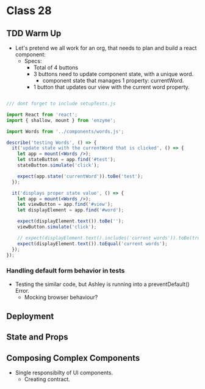 # Class 28

## TDD Warm Up

- Let's pretend we all work for an org, that needs to plan and build a react component:
  - Specs:
    - Total of 4 buttons
    - 3 buttons need to update component state, with a unique word.
      - component state that manages 1 property: currentWord.
    - 1 button that updates our view with the current word property.


```jsx

/// dont forget to include setupTests.js

import React from 'react';
import { shallow, mount } from 'enzyme';

import Words from '../components/words.js';

describe('testing Words', () => {
  it('update state with the currentWord that is clicked', () => {
    let app = mount(<Words />);
    let stateButton = app.find('#test');
    stateButton.simulate('click');

    expect(app.state('currentWord')).toBe('test');
  });

  it('displays proper state value', () => {
    let app = mount(<Words />);
    let viewButton = app.find('#view');
    let displayElement = app.find('#word');

    expect(displayElement.text()).toBe('');
    viewButton.simulate('click');

    // expect(displayElement.text().includes('current words')).toBe(true);
    expect(displayElement.text()).toEqual('current words');
  });
});

```

### Handling default form behavior in tests

- Testing the similar code, but Ashley is running into a preventDefault() Error.
  - Mocking browser behaviour?

## Deployment

## State and Props

## Composing Complex Components
- Single responsibilty of UI components.
  - Creating contract.
